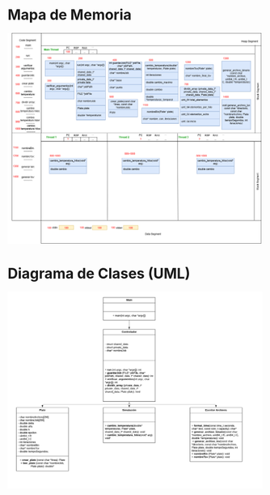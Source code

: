 # Mapa de Memoria
![alt text](imagenes/tarea2_memoria.drawio.png)

# Diagrama de Clases (UML)
![alt text](<imagenes/Tarea 2 Clases UML.png>)